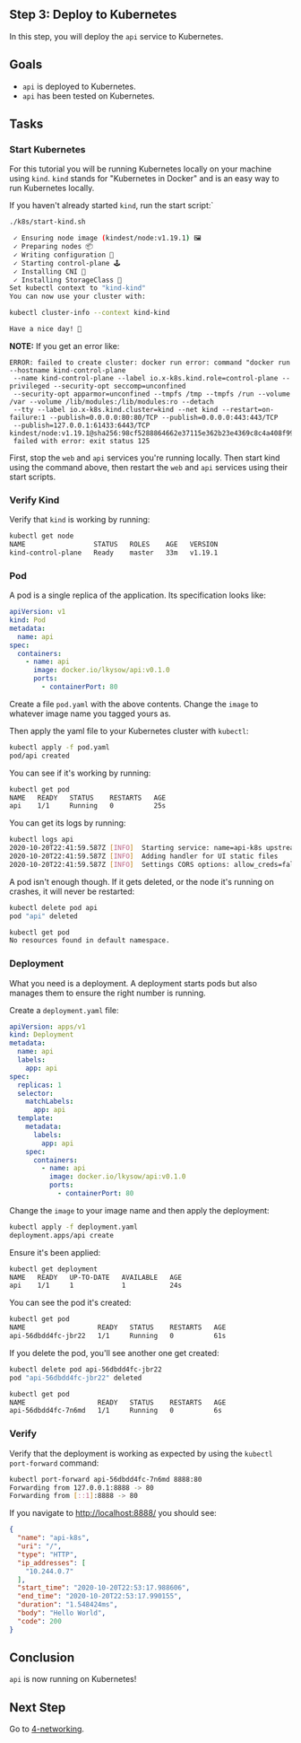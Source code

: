 ## Step 3: Deploy to Kubernetes
In this step, you will deploy the `api` service to Kubernetes.

## Goals
* `api` is deployed to Kubernetes.
* `api` has been tested on Kubernetes.

## Tasks

### Start Kubernetes
For this tutorial you will be running Kubernetes locally on your
machine using `kind`. `kind` stands for "Kubernetes in Docker" and is an
easy way to run Kubernetes locally.

If you haven't already started `kind`, run the start script:`

```bash
./k8s/start-kind.sh

 ✓ Ensuring node image (kindest/node:v1.19.1) 🖼
 ✓ Preparing nodes 📦
 ✓ Writing configuration 📜
 ✓ Starting control-plane 🕹️
 ✓ Installing CNI 🔌
 ✓ Installing StorageClass 💾
Set kubectl context to "kind-kind"
You can now use your cluster with:

kubectl cluster-info --context kind-kind

Have a nice day! 👋
```

**NOTE:** If you get an error like:
```
ERROR: failed to create cluster: docker run error: command "docker run --hostname kind-control-plane
 --name kind-control-plane --label io.x-k8s.kind.role=control-plane --privileged --security-opt seccomp=unconfined
 --security-opt apparmor=unconfined --tmpfs /tmp --tmpfs /run --volume /var --volume /lib/modules:/lib/modules:ro --detach
 --tty --label io.x-k8s.kind.cluster=kind --net kind --restart=on-failure:1 --publish=0.0.0.0:80:80/TCP --publish=0.0.0.0:443:443/TCP
 --publish=127.0.0.1:61433:6443/TCP kindest/node:v1.19.1@sha256:98cf5288864662e37115e362b23e4369c8c4a408f99cbc06e58ac30ddc721600"
 failed with error: exit status 125
```

First, stop the `web` and `api` services you're running locally. Then start kind using the command
above, then restart the `web` and `api` services using their start scripts.

### Verify Kind

Verify that `kind` is working by running:
```bash
kubectl get node
NAME                 STATUS   ROLES    AGE   VERSION
kind-control-plane   Ready    master   33m   v1.19.1
```

### Pod
A pod is a single replica of the application. Its specification looks like:
```yaml
apiVersion: v1
kind: Pod
metadata:
  name: api
spec:
  containers:
    - name: api
      image: docker.io/lkysow/api:v0.1.0
      ports:
        - containerPort: 80
```

Create a file `pod.yaml` with the above contents. Change the `image` to
whatever image name you tagged yours as.

Then apply the yaml file to your Kubernetes cluster with `kubectl`:

```bash
kubectl apply -f pod.yaml
pod/api created
```

You can see if it's working by running:
```bash
kubectl get pod
NAME   READY   STATUS    RESTARTS   AGE
api    1/1     Running   0          25s
```

You can get its logs by running:
```bash
kubectl logs api
2020-10-20T22:41:59.587Z [INFO]  Starting service: name=api-k8s upstreamURIs= upstreamWorkers=1 listenAddress=0.0.0.0:80 service type=http
2020-10-20T22:41:59.587Z [INFO]  Adding handler for UI static files
2020-10-20T22:41:59.587Z [INFO]  Settings CORS options: allow_creds=false allow_headers=Accept,Accept-Language,Content-Language,Origin,Content-Type allow_origins=*
```

A pod isn't enough though. If it gets deleted, or the node it's
running on crashes, it will never be restarted:

```bash
kubectl delete pod api
pod "api" deleted
```

```bash
kubectl get pod
No resources found in default namespace.
```

### Deployment
What you need is a deployment. A deployment starts pods but also manages them to ensure
the right number is running.

Create a `deployment.yaml` file:
```yaml
apiVersion: apps/v1
kind: Deployment
metadata:
  name: api
  labels:
    app: api
spec:
  replicas: 1
  selector:
    matchLabels:
      app: api
  template:
    metadata:
      labels:
        app: api
    spec:
      containers:
        - name: api
          image: docker.io/lkysow/api:v0.1.0
          ports:
            - containerPort: 80
```

Change the `image` to your image name and then apply the deployment:
```bash
kubectl apply -f deployment.yaml
deployment.apps/api create
```

Ensure it's been applied:

```bash
kubectl get deployment
NAME   READY   UP-TO-DATE   AVAILABLE   AGE
api    1/1     1            1           24s
```

You can see the pod it's created:

```bash
kubectl get pod
NAME                  READY   STATUS    RESTARTS   AGE
api-56dbdd4fc-jbr22   1/1     Running   0          61s
```

If you delete the pod, you'll see another one get created:

```bash
kubectl delete pod api-56dbdd4fc-jbr22
pod "api-56dbdd4fc-jbr22" deleted

kubectl get pod
NAME                  READY   STATUS    RESTARTS   AGE
api-56dbdd4fc-7n6md   1/1     Running   0          6s
```

### Verify
Verify that the deployment is working as expected by using the `kubectl port-forward`
command:

```bash
kubectl port-forward api-56dbdd4fc-7n6md 8888:80
Forwarding from 127.0.0.1:8888 -> 80
Forwarding from [::1]:8888 -> 80
```

If you navigate to [http://localhost:8888/](http://localhost:8888/) you should
see:

```json
{
  "name": "api-k8s",
  "uri": "/",
  "type": "HTTP",
  "ip_addresses": [
    "10.244.0.7"
  ],
  "start_time": "2020-10-20T22:53:17.988606",
  "end_time": "2020-10-20T22:53:17.990155",
  "duration": "1.548424ms",
  "body": "Hello World",
  "code": 200
}
```

## Conclusion
`api` is now running on Kubernetes!

## Next Step

Go to [4-networking](../4-networking/README.md).
